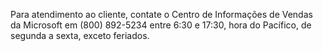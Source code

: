 <Token xmlns:xlink="http://www.w3.org/1999/xlink">Para atendimento ao cliente, contate o Centro de Informações de Vendas da Microsoft em (800) 892-5234 entre 6:30 e 17:30, hora do Pacífico, de segunda a sexta, exceto feriados.</Token>

<!--HONumber=May16_HO1-->


